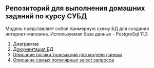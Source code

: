 
## Репозиторий для выполнения домашних заданий по курсу СУБД
Модель представляет собой примерную схему БД для создания интернет-магазина.
Используемая база данных - PostgreSql 11.3

1. [Диаграмма](documentation/schema.pdf)
1. [Документация БД](http://185.183.98.241)
2. [Описание логики транзакций для модели данных](documentation/transactionsLogic.md)
3. [Описание самых популярных select запросов](documentation/queriesLogic.md)

